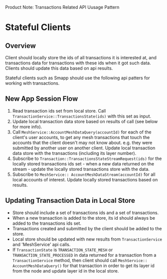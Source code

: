 Product Note: Transactions Related API Uusage Pattern

# Stateful Clients

## Overview
Client should locally store the ids of all transactions it is interested at, and transactions data for transactions with these ids when it got such data. Clients should update this data based on api results. 

Stateful clients such as Smapp should use the following api patters for working with transactions. 

## New App Session Flow
1. Read transaction ids set from local store. Call `TransactionService::TransactionsState(ids)` with this set as input.
1. Update local transaction data store based on results of call (see below for more info).
1. Call `MeshService::AccountMeshDataQuery(accountId)` for each of the client's user accounts, to get any mesh transactions that touch the accounts that the client doesn't may not know about. e.g. they were submitted by another user on another client. Update local transaction data store with the transactions (including its layer number).
1. Subscribe to `Transaction::TransactionsStateStreamRequest(ids)` for the locally stored transactions ids set - when a new data returned on the stream - update the locally stored transactions store with the data.
1. Subscribe to `MeshService:: AccountMeshDataStream(accountId)` for all local accounts of interest. Update locally stored transactions based on results.


## Updating Transaction Data in Local Store
- Store should include a set of transactions ids and a set of transactions.
- When a new transaction is added to the store, its id should always be added to the transactions ids set.
- Transactions created and submitted by the client should be added to the store.
- Local store should be updated with new results from `TransactionService` and 'MeshService' api calls. 
- If `TransactionState` is `TRANSACTION_STATE_MESH` or `TRANSACTION_STATE_PROCESSED` in data returned for a transaction from a `TransactionService` method, then client should call `MeshService:: AccountMeshDataQuery()` for that transaction in order to get its layer id from the node and update layer id in the local store.

